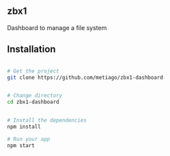 ## zbx1

Dashboard to manage a file system

## Installation

```bash

# Get the project
git clone https://github.com/metiago/zbx1-dashboard


# Change directory
cd zbx1-dashboard


# Install the dependencies
npm install

# Run your app
npm start
